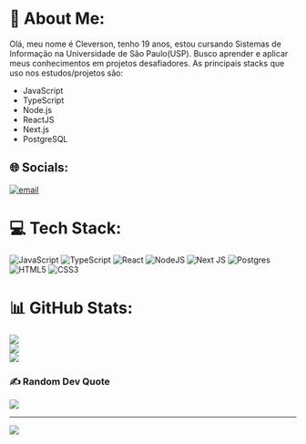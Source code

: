 
# 💫 About Me:
Olá, meu nome é Cleverson, tenho 19 anos, estou cursando Sistemas de Informação na Universidade de São Paulo(USP). Busco aprender e aplicar meus conhecimentos em projetos desafiadores.
As principais stacks que uso nos estudos/projetos são:
- JavaScript
- TypeScript
- Node.js
- ReactJS
- Next.js
- PostgreSQL


## 🌐 Socials:
[![email](https://img.shields.io/badge/Email-D14836?logo=gmail&logoColor=white)](mailto:cleversonsousa.git@gmail.com) 

# 💻 Tech Stack:
![JavaScript](https://img.shields.io/badge/javascript-%23323330.svg?style=for-the-badge&logo=javascript&logoColor=%23F7DF1E) ![TypeScript](https://img.shields.io/badge/typescript-%23007ACC.svg?style=for-the-badge&logo=typescript&logoColor=white) ![React](https://img.shields.io/badge/react-%2320232a.svg?style=for-the-badge&logo=react&logoColor=%2361DAFB) ![NodeJS](https://img.shields.io/badge/node.js-6DA55F?style=for-the-badge&logo=node.js&logoColor=white) ![Next JS](https://img.shields.io/badge/Next-black?style=for-the-badge&logo=next.js&logoColor=white) ![Postgres](https://img.shields.io/badge/postgres-%23316192.svg?style=for-the-badge&logo=postgresql&logoColor=white)
![HTML5](https://img.shields.io/badge/html5-%23E34F26.svg?style=for-the-badge&logo=html5&logoColor=white)
![CSS3](https://img.shields.io/badge/css3-%231572B6.svg?style=for-the-badge&logo=css3&logoColor=white) 
# 📊 GitHub Stats:
![](https://github-readme-stats.vercel.app/api?username=CleversonCSousa&theme=dark&hide_border=false&include_all_commits=false&count_private=false)<br/>
![](https://nirzak-streak-stats.vercel.app/?user=CleversonCSousa&theme=dark&hide_border=false)<br/>
![](https://github-readme-stats.vercel.app/api/top-langs/?username=CleversonCSousa&theme=dark&hide_border=false&include_all_commits=false&count_private=false&layout=compact)

### ✍️ Random Dev Quote
![](https://quotes-github-readme.vercel.app/api?type=horizontal&theme=radical)

---
[![](https://visitcount.itsvg.in/api?id=CleversonCSousa&icon=0&color=0)](https://visitcount.itsvg.in)

<!-- Proudly created with GPRM ( https://gprm.itsvg.in ) -->
